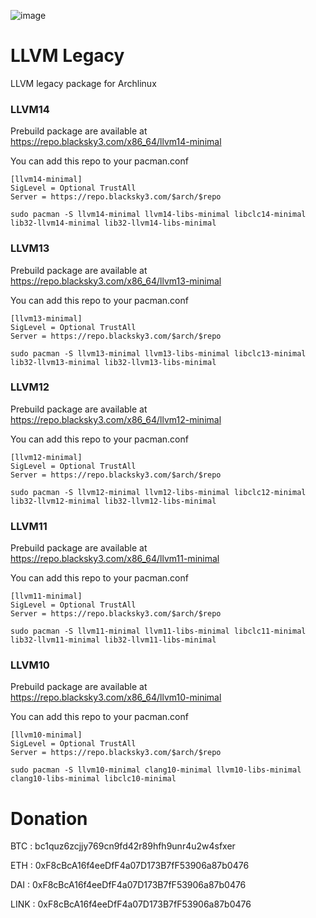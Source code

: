 ![image](https://user-images.githubusercontent.com/68618182/188527035-385752e7-fbd3-4865-abda-fdba4a804d99.png)

# LLVM Legacy

LLVM legacy package for Archlinux

### LLVM14

Prebuild package are available at https://repo.blacksky3.com/x86_64/llvm14-minimal

You can add this repo to your pacman.conf

    [llvm14-minimal]
    SigLevel = Optional TrustAll
    Server = https://repo.blacksky3.com/$arch/$repo

    sudo pacman -S llvm14-minimal llvm14-libs-minimal libclc14-minimal lib32-llvm14-minimal lib32-llvm14-libs-minimal

### LLVM13

Prebuild package are available at https://repo.blacksky3.com/x86_64/llvm13-minimal

You can add this repo to your pacman.conf

    [llvm13-minimal]
    SigLevel = Optional TrustAll
    Server = https://repo.blacksky3.com/$arch/$repo

    sudo pacman -S llvm13-minimal llvm13-libs-minimal libclc13-minimal lib32-llvm13-minimal lib32-llvm13-libs-minimal

### LLVM12

Prebuild package are available at https://repo.blacksky3.com/x86_64/llvm12-minimal

You can add this repo to your pacman.conf

    [llvm12-minimal]
    SigLevel = Optional TrustAll
    Server = https://repo.blacksky3.com/$arch/$repo

    sudo pacman -S llvm12-minimal llvm12-libs-minimal libclc12-minimal lib32-llvm12-minimal lib32-llvm12-libs-minimal

### LLVM11

Prebuild package are available at https://repo.blacksky3.com/x86_64/llvm11-minimal

You can add this repo to your pacman.conf

    [llvm11-minimal]
    SigLevel = Optional TrustAll
    Server = https://repo.blacksky3.com/$arch/$repo

    sudo pacman -S llvm11-minimal llvm11-libs-minimal libclc11-minimal lib32-llvm11-minimal lib32-llvm11-libs-minimal

### LLVM10

Prebuild package are available at https://repo.blacksky3.com/x86_64/llvm10-minimal

You can add this repo to your pacman.conf

    [llvm10-minimal]
    SigLevel = Optional TrustAll
    Server = https://repo.blacksky3.com/$arch/$repo

    sudo pacman -S llvm10-minimal clang10-minimal llvm10-libs-minimal clang10-libs-minimal libclc10-minimal

# Donation

BTC : bc1quz6zcjjy769cn9fd42r89hfh9unr4u2w4sfxer

ETH : 0xF8cBcA16f4eeDfF4a07D173B7fF53906a87b0476

DAI : 0xF8cBcA16f4eeDfF4a07D173B7fF53906a87b0476

LINK : 0xF8cBcA16f4eeDfF4a07D173B7fF53906a87b0476
